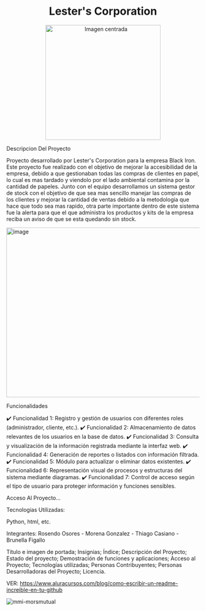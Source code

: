 # <h1 align="center">  Lester's Corporation </h1>

<p align="center">
  <img src="https://github.com/user-attachments/assets/1a8172a8-f29d-45a7-bfee-0a2d6f106204" alt="Imagen centrada" width="300"/>
</p>

Descripcion Del Proyecto 

Proyecto desarrollado por Lester's Corporation para la empresa Black Iron. Este proyecto fue realizado con el objetivo de mejorar la accesibilidad de la empresa, debido a que gestionaban todas las compras de clientes en papel, lo cual es mas tardado y viendolo por el lado ambiental contamina por la cantidad de papeles. Junto con el equipo desarrollamos un sistema gestor de stock con el objetivo de que sea mas sencillo manejar las compras de los clientes y mejorar la cantidad de ventas debido a la metodologia que hace que todo sea mas rapido, otra parte importante dentro de este sistema fue la alerta para que el que administra los productos y kits de la empresa reciba un aviso de que se esta quedando sin stock.


<img width="898" height="443" alt="image" src="https://github.com/user-attachments/assets/d0548a32-0d75-49bc-9fba-13a0fa0c8f5e" />


Funcionalidades

✔️ Funcionalidad 1: Registro y gestión de usuarios con diferentes roles (administrador, cliente, etc.).
✔️ Funcionalidad 2: Almacenamiento de datos relevantes de los usuarios en la base de datos.
✔️ Funcionalidad 3: Consulta y visualización de la información registrada mediante la interfaz web.
✔️ Funcionalidad 4: Generación de reportes o listados con información filtrada.
✔️ Funcionalidad 5: Módulo para actualizar o eliminar datos existentes.
✔️ Funcionalidad 6: Representación visual de procesos y estructuras del sistema mediante diagramas.
✔️ Funcionalidad 7: Control de acceso según el tipo de usuario para proteger información y funciones sensibles.

Acceso Al Proyecto...


Tecnologias Utilizadas: 

Python, html, etc.


Integrantes: Rosendo Osores - Morena Gonzalez - Thiago Casiano - Brunella Figallo

Título e imagen de portada; Insignias; Índice; Descripción del Proyecto; Estado del proyecto; Demostración de funciones y aplicaciones; Acceso al Proyecto; Tecnologías utilizadas; Personas Contribuyentes; Personas Desarrolladoras del Proyecto; Licencia.

VER: https://www.aluracursos.com/blog/como-escribir-un-readme-increible-en-tu-github

![mmi-morsmutual](https://github.com/user-attachments/assets/5bc600ad-72a8-48b5-859e-7de613894ecb)
